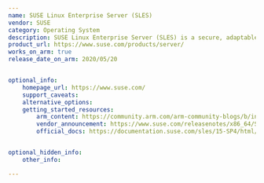```yaml
---
name: SUSE Linux Enterprise Server (SLES)
vendor: SUSE
category: Operating System
description: SUSE Linux Enterprise Server (SLES) is a secure, adaptable and easy-to-manage Linux server platform that allows developers and administrators to deploy business-critical workloads on-premises, in the cloud and at the edge.
product_url: https://www.suse.com/products/server/
works_on_arm: true
release_date_on_arm: 2020/05/20


optional_info:
    homepage_url: https://www.suse.com/
    support_caveats:
    alternative_options:
    getting_started_resources:
        arm_content: https://community.arm.com/arm-community-blogs/b/infrastructure-solutions-blog/posts/sustainable-infrastructure-with-suse-and-arm
        vendor_announcement: https://www.suse.com/releasenotes/x86_64/SUSE-SLES/12-SP2/index.html#Intro.New
        official_docs: https://documentation.suse.com/sles/15-SP4/html/SLES-all/cha-aarch64.html#


optional_hidden_info:
    other_info:

---
```

